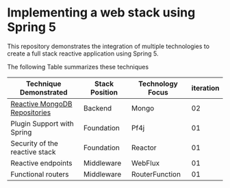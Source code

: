 # Implementing a web stack using Spring 5 

This repository demonstrates the integration of multiple technologies to create a full stack
reactive application using Spring 5. 

The following Table summarizes these techniques 

|Technique Demonstrated|Stack Position|Technology Focus|iteration|
|----------------------|--------------|---------------|----------|
|[Reactive MongoDB Repositories](https://github.com/ralemy/springboot-reactive-tdd/blob/master/docs/mongo.md) | Backend | Mongo| 02|
|Plugin Support with Spring | Foundation | Pf4j| 01|
|Security of the reactive stack| Foundation| Reactor|01|
|Reactive endpoints| Middleware|WebFlux|01|
|Functional routers| Middleware|RouterFunction|01|
